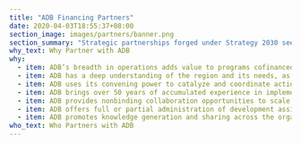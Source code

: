 ```yaml
---
title: "ADB Financing Partners"
date: 2020-04-03T18:55:37+08:00
section_image: images/partners/banner.png
section_summary: "Strategic partnerships forged under Strategy 2030 seem to be on the right track, taking a stronger focus on country ownership and paying greater attention to transparency and mutual accountability. But these partnerships are only as good as the partners involved. ADB partners with international development agencies, non-government or civil society organizations, nontraditional donors, multilateral and bilateral institutions, the private sector, and other emerging development partners. This section highlights the financing partners with active projects in 2019."
why_text: Why Partner with ADB
why: 
  - item: ADB’s breadth in operations adds value to programs cofinanced with partners
  - item: ADB has a deep understanding of the region and its needs, as well as close and tested relationships with its member countries
  - item: ADB uses its convening power to catalyze and coordinate action on development challenges while creating synergies among various public and private development initiatives
  - item: ADB brings over 50 years of accumulated experience in implementing projects across multiple sectors and thematic issues of strategic importance
  - item: ADB provides nonbinding collaboration opportunities to scale up and promote local, national, and regional development projects and programs
  - item: ADB offers full or partial administration of development assistance
  - item: ADB promotes knowledge generation and sharing across the organization and the region, and provides high-quality policy advice that helps strengthen the institutional capacity of its member countries
who_text: Who Partners with ADB
---
```


